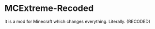 MCExtreme-Recoded
=================

It is a mod for Minecraft which changes everything. Literally. {RECODED}
